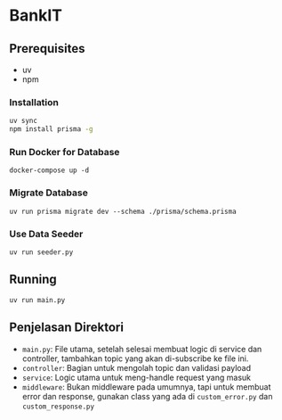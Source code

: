 # BankIT

## Prerequisites

- uv
- npm

### Installation

```bash
uv sync
npm install prisma -g
```

### Run Docker for Database
```
docker-compose up -d
```

### Migrate Database
```
uv run prisma migrate dev --schema ./prisma/schema.prisma
```

### Use Data Seeder
```
uv run seeder.py
```

## Running
```
uv run main.py
```

## Penjelasan Direktori

- `main.py`: File utama, setelah selesai membuat logic di service dan controller, tambahkan topic yang akan di-subscribe ke file ini.
- `controller`: Bagian untuk mengolah topic dan validasi payload
- `service`: Logic utama untuk meng-handle request yang masuk
- `middleware`: Bukan middleware pada umumnya, tapi untuk membuat error dan response, gunakan class yang ada di `custom_error.py` dan `custom_response.py`